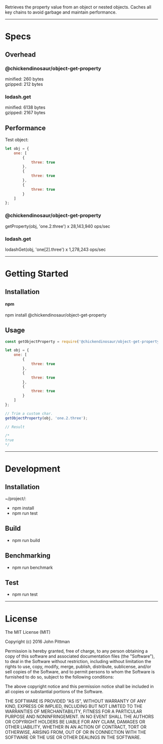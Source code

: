 Retrieves the property value from an object or nested objects. Caches all key chains to avoid garbage and maintain performance.  

---  

# Specs  

## Overhead  

### @chickendinosaur/object-get-property
minified: 260 bytes  
gzipped: 212 bytes  

### lodash.get
minified: 6138 bytes  
gzipped: 2167 bytes  

## Performance  

Test object: 
```javascript
let obj = {
	one: [
		{
			three: true
		},
		{
			three: true
		},
		{
			three: true
		}
	]
};
```

### @chickendinosaur/object-get-property
getProperty(obj, 'one.2.three') x 28,143,940 ops/sec  

### lodash.get
lodashGet(obj, 'one[2].three') x 1,278,243 ops/sec  

---  

# Getting Started  

## Installation

#### npm  

npm install @chickendinosaur/object-get-property

## Usage

```javascript
const getObjectProperty = require('@chickendinosaur/object-get-property');

let obj = {
	one: [
		{
			three: true
		},
		{
			three: true
		},
		{
			three: true
		}
	]
};

// Trim a custom char.
getObjectProperty(obj, 'one.2.three');

// Result

/*
true
*/
```
---  

# Development  

## Installation  

~/project/:

* npm install
* npm run test

## Build  

* npm run build

## Benchmarking  

* npm run benchmark

## Test  

* npm run test

---  

# License  

The MIT License (MIT)

Copyright (c) 2016 John Pittman

Permission is hereby granted, free of charge, to any person obtaining a copy
of this software and associated documentation files (the "Software"), to deal
in the Software without restriction, including without limitation the rights
to use, copy, modify, merge, publish, distribute, sublicense, and/or sell
copies of the Software, and to permit persons to whom the Software is
furnished to do so, subject to the following conditions:

The above copyright notice and this permission notice shall be included in all
copies or substantial portions of the Software.

THE SOFTWARE IS PROVIDED "AS IS", WITHOUT WARRANTY OF ANY KIND, EXPRESS OR
IMPLIED, INCLUDING BUT NOT LIMITED TO THE WARRANTIES OF MERCHANTABILITY,
FITNESS FOR A PARTICULAR PURPOSE AND NONINFRINGEMENT. IN NO EVENT SHALL THE
AUTHORS OR COPYRIGHT HOLDERS BE LIABLE FOR ANY CLAIM, DAMAGES OR OTHER
LIABILITY, WHETHER IN AN ACTION OF CONTRACT, TORT OR OTHERWISE, ARISING FROM,
OUT OF OR IN CONNECTION WITH THE SOFTWARE OR THE USE OR OTHER DEALINGS IN THE
SOFTWARE.
